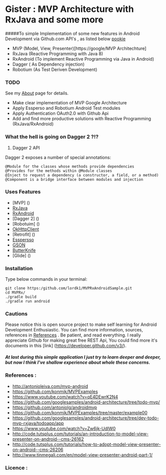 # Gister : MVP Architecture with RxJava and some more 

#####To simple Implementation of some new features in Android Development via Github.com API's , as listed below
[pookie](#pookie)

- MVP (Model, View, Presenter)[https://google/MVP Architechture]
- RxJava (Reactive Programming with Java 8)
- RxAndroid (To implement Reactive Programming via Java in Android)
- Dagger ( As Dependency injection)
- Robotium (As Test Deriven Development)
 
### TODO
See my [About](#110) page for details.   

- Make clear implementation of MVP Google Architecture
- Apply Essperso and Robotium Android Test modules
- Apply Authentication OAuth2.0 with Github Api
- Add and find more productive solutions with Reactive Programming (RxJava/RxAndroid) 

### What the hell is going on Dagger 2 ?!? 
1. Dagger 2 API

Dagger 2 exposes a number of special annotations:

    @Module for the classes whose methods provide dependencies
    @Provides for the methods within @Module classes
    @Inject to request a dependency (a constructor, a field, or a method)
    @Component is a bridge interface between modules and injection


 
 
### Uses Features
 - [MVP] ()
 - [RxJava]()
 - [RxAndroid]()
 - [Dagger 2] ()
 - [Robotuim] ()
 - [OkHttpClient]()
 - [Retrofit] ()
 - [Esspersso]()
 - [GSON]()
 - [ButterKnife]()
 - [Glide] ()
 
   
### Installation
Type below commands in your terminal:

    git clone https:/github.com/lordk1/MVPRxAndroidSample.git
    cd MVPRx/
    ./gradle build
    ./gradle run android

### Cautions 
Please notice this is open source project to make self learning for Android Development Enthusiastic.
You can find more information, sources, references in [References](#112) .
Be patient, and read everything.
I really appreciate Github for making great free REST Api, You could find more it's documents in this [link] (https://developer.github.com/v3/).
##### At last during this simple application I just try to learn deeper and deeper, but now I think I've shallow experience about whole these concerns.

### References :
 - http://antonioleiva.com/mvp-android
 - https://github.com/konmik/MVPExamples
 - https://www.youtube.com/watch?v=qE4DEwrK2N4
 - https://github.com/googlesamples/android-architecture/tree/todo-mvp/
 - https://github.com/antoniolg/androidmvp
 - https://github.com/konmik/MVPExamples/tree/master/example00
 - https://github.com/googlesamples/android-architecture/tree/dev-todo-mvp-rxjava/todoapp/app
 - https://www.youtube.com/watch?v=Zw6jk-UdIW0
 - http://code.tutsplus.com/tutorials/an-introduction-to-model-view-presenter-on-android--cms-26162
 - http://code.tutsplus.com/tutorials/how-to-adopt-model-view-presenter-on-android--cms-26206
 - http://www.tinmegali.com/en/model-view-presenter-android-part-1/
 

  

### Licence :


